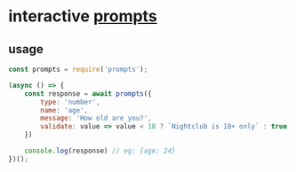 # interactive [prompts](https://github.com/terkelg/prompts)

## usage

```js
const prompts = require('prompts');

(async () => {
    const response = await prompts({
        type: 'number',
        name: 'age',
        message: 'How old are you?',
        validate: value => value < 18 ? `Nightclub is 18+ only` : true
    })

    console.log(response) // eg: {age: 24}
})();
```
